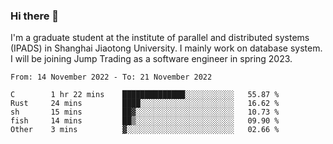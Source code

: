 ### Hi there 👋

I'm a graduate student at the institute of parallel and distributed systems (IPADS) in Shanghai Jiaotong University. I mainly work on database system. I will be joining Jump Trading as a software engineer in spring 2023.

<!--START_SECTION:waka-->

```text
From: 14 November 2022 - To: 21 November 2022

C        1 hr 22 mins    ██████████████░░░░░░░░░░░   55.87 %
Rust     24 mins         ████░░░░░░░░░░░░░░░░░░░░░   16.62 %
sh       15 mins         ██▓░░░░░░░░░░░░░░░░░░░░░░   10.73 %
fish     14 mins         ██▒░░░░░░░░░░░░░░░░░░░░░░   09.90 %
Other    3 mins          ▓░░░░░░░░░░░░░░░░░░░░░░░░   02.66 %
```

<!--END_SECTION:waka-->

<!--
**yqmmm/yqmmm** is a ✨ _special_ ✨ repository because its `README.md` (this file) appears on your GitHub profile.

Here are some ideas to get you started:

- 🔭 I’m currently working on ...
- 🌱 I’m currently learning ...
- 👯 I’m looking to collaborate on ...
- 🤔 I’m looking for help with ...
- 💬 Ask me about ...
- 📫 How to reach me: ...
- 😄 Pronouns: ...
- ⚡ Fun fact: ...
-->
